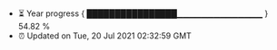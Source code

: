 - ⏳ Year progress { ████████████████▁▁▁▁▁▁▁▁▁▁▁▁▁▁ } 54.82 %
- ⏰ Updated on Tue, 20 Jul 2021 02:32:59 GMT

